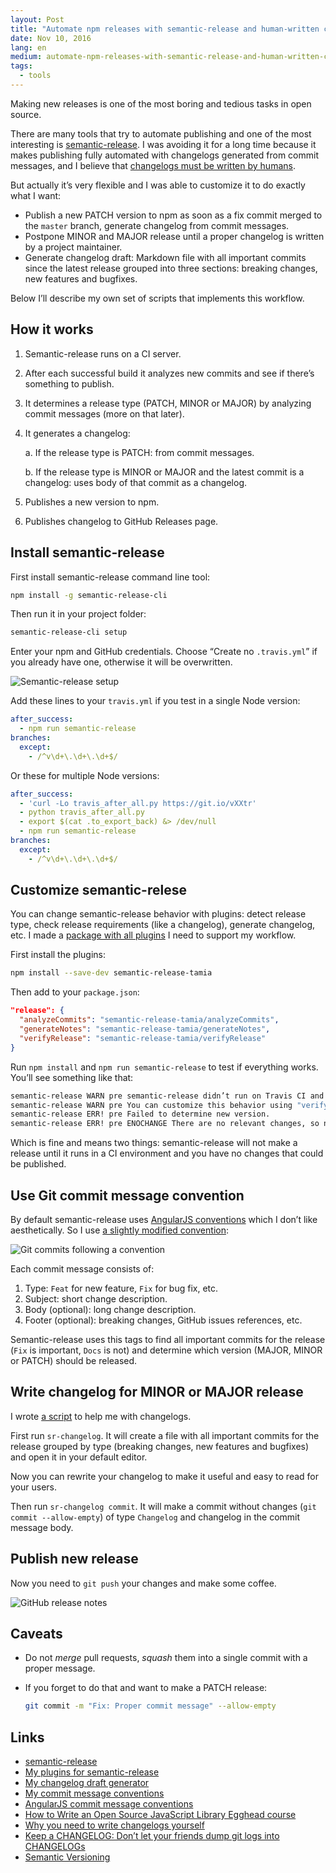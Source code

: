 ```yaml
---
layout: Post
title: "Automate npm releases with semantic-release and human-written change logs"
date: Nov 10, 2016
lang: en
medium: automate-npm-releases-with-semantic-release-and-human-written-change-logs-2adb1dce487
tags:
  - tools
---
```


Making new releases is one of the most boring and tedious tasks in open source.

There are many tools that try to automate publishing and one of the most interesting is [semantic-release](https://github.com/semantic-release/semantic-release). I was avoiding it for a long time because it makes publishing fully automated with changelogs generated from commit messages, and I believe that [changelogs must be written by humans](http://blog.sapegin.me/all/changelog).

But actually it’s very flexible and I was able to customize it to do exactly what I want:

* Publish a new PATCH version to npm as soon as a fix commit merged to the `master` branch, generate changelog from commit messages.
* Postpone MINOR and MAJOR release until a proper changelog is written by a project maintainer.
* Generate changelog draft: Markdown file with all important commits since the latest release grouped into three sections: breaking changes, new features and bugfixes.

Below I’ll describe my own set of scripts that implements this workflow.

## How it works

1. Semantic-release runs on a CI server.

2. After each successful build it analyzes new commits and see if there’s something to publish.

3. It determines a release type (PATCH, MINOR or MAJOR) by analyzing commit messages (more on that later).

4. It generates a changelog:

   a. If the release type is PATCH: from commit messages.

   b. If the release type is MINOR or MAJOR and the latest commit is a changelog: uses body of that commit as a changelog.

5. Publishes a new version to npm.

6. Publishes changelog to GitHub Releases page.

## Install semantic-release

First install semantic-release command line tool:

```bash
npm install -g semantic-release-cli
```

Then run it in your project folder:

```bash
semantic-release-cli setup
```

Enter your npm and GitHub credentials. Choose “Create no `.travis.yml`” if you already have one, otherwise it will be overwritten.

![Semantic-release setup](/images/semantic-release.png)

Add these lines to your `travis.yml` if you test in a single Node version:

```yaml
after_success:
  - npm run semantic-release
branches:
  except:
    - /^v\d+\.\d+\.\d+$/
```

Or these for multiple Node versions:

```yaml
after_success:
  - 'curl -Lo travis_after_all.py https://git.io/vXXtr'
  - python travis_after_all.py
  - export $(cat .to_export_back) &> /dev/null
  - npm run semantic-release
branches:
  except:
    - /^v\d+\.\d+\.\d+$/
```

## Customize semantic-relese

You can change semantic-release behavior with plugins: detect release type, check release requirements (like a changelog), generate changelog, etc. I made a [package with all plugins](https://github.com/tamiadev/semantic-release-tamia) I need to support my workflow.

First install the plugins:

```bash
npm install --save-dev semantic-release-tamia
```

Then add to your `package.json`:

```json
"release": {
  "analyzeCommits": "semantic-release-tamia/analyzeCommits",
  "generateNotes": "semantic-release-tamia/generateNotes",
  "verifyRelease": "semantic-release-tamia/verifyRelease"
}
```

Run `npm install` and `npm run semantic-release` to test if everything works. You’ll see something like that:

```bash
semantic-release WARN pre semantic-release didn’t run on Travis CI and therefore a new version won’t be published.
semantic-release WARN pre You can customize this behavior using "verifyConditions" plugins: git.io/sr-plugins
semantic-release ERR! pre Failed to determine new version.
semantic-release ERR! pre ENOCHANGE There are no relevant changes, so no new version is released.
```

Which is fine and means two things: semantic-release will not make a release until it runs in a CI environment and you have no changes that could be published.

## Use Git commit message convention

By default semantic-release uses [AngularJS conventions](https://docs.google.com/document/d/1QrDFcIiPjSLDn3EL15IJygNPiHORgU1_OOAqWjiDU5Y/edit#) which I don’t like aesthetically. So I use [a slightly modified convention](https://github.com/tamiadev/semantic-release-tamia/blob/master/Convention.md):

![Git commits following a convention](/images/commits.png)

Each commit message consists of:

1. Type: `Feat` for new feature, `Fix` for bug fix, etc.
2. Subject: short change description.
3. Body (optional): long change description.
4. Footer (optional): breaking changes, GitHub issues references, etc.

Semantic-release uses this tags to find all important commits for the release (`Fix` is important, `Docs` is not) and determine which version (MAJOR, MINOR or PATCH) should be released.

## Write changelog for MINOR or MAJOR release

I wrote [a script](https://github.com/sapegin/dotfiles/blob/master/bin/sr-changelog) to help me with changelogs.

First run `sr-changelog`. It will create a file with all important commits for the release grouped by type (breaking changes, new features and bugfixes) and open it in your default editor.

Now you can rewrite your changelog to make it useful and easy to read for your users.

Then run `sr-changelog commit`. It will make a commit without changes (`git commit --allow-empty`) of type `Changelog` and changelog in the commit message body.

## Publish new release

Now you need to `git push` your changes and make some coffee.

![GitHub release notes](/images/github-release.png)

## Caveats

* Do not *merge* pull requests, *squash* them into a single commit with a proper message.

* If you forget to do that and want to make a PATCH release:

  ```bash
  git commit -m "Fix: Proper commit message" --allow-empty
  ```

## Links

* [semantic-release](https://github.com/semantic-release/semantic-release)
* [My plugins for semantic-release](https://github.com/tamiadev/semantic-release-tamia)
* [My changelog draft generator](https://github.com/sapegin/dotfiles/blob/master/bin/sr-changelog)
* [My commit message conventions](https://github.com/tamiadev/semantic-release-tamia/blob/master/Convention.md)
* [AngularJS commit message conventions](https://docs.google.com/document/d/1QrDFcIiPjSLDn3EL15IJygNPiHORgU1_OOAqWjiDU5Y/edit#)
* [How to Write an Open Source JavaScript Library Egghead course](https://egghead.io/lessons/javascript-how-to-write-a-javascript-library-automating-releases-with-semantic-release)
* [Why you need to write changelogs yourself](http://blog.sapegin.me/all/changelog)
* [Keep a CHANGELOG: Don’t let your friends dump git logs into CHANGELOGs](http://keepachangelog.com/)
* [Semantic Versioning](http://semver.org/)
